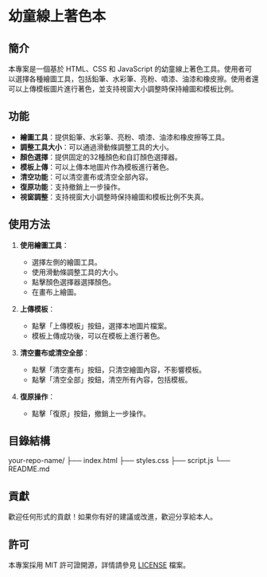 # 幼童線上著色本

## 簡介

本專案是一個基於 HTML、CSS 和 JavaScript 的幼童線上著色工具。使用者可以選擇各種繪圖工具，包括鉛筆、水彩筆、亮粉、噴漆、油漆和橡皮擦。使用者還可以上傳模板圖片進行著色，並支持視窗大小調整時保持繪圖和模板比例。

## 功能

- **繪圖工具**：提供鉛筆、水彩筆、亮粉、噴漆、油漆和橡皮擦等工具。
- **調整工具大小**：可以通過滑動條調整工具的大小。
- **顏色選擇**：提供固定的32種顏色和自訂顏色選擇器。
- **模板上傳**：可以上傳本地圖片作為模板進行著色。
- **清空功能**：可以清空畫布或清空全部內容。
- **復原功能**：支持撤銷上一步操作。
- **視窗調整**：支持視窗大小調整時保持繪圖和模板比例不失真。

## 使用方法

1. **使用繪圖工具**：
    - 選擇左側的繪圖工具。
    - 使用滑動條調整工具的大小。
    - 點擊顏色選擇器選擇顏色。
    - 在畫布上繪圖。

2. **上傳模板**：
    - 點擊「上傳模板」按鈕，選擇本地圖片檔案。
    - 模板上傳成功後，可以在模板上進行著色。

3. **清空畫布或清空全部**：
    - 點擊「清空畫布」按鈕，只清空繪圖內容，不影響模板。
    - 點擊「清空全部」按鈕，清空所有內容，包括模板。

4. **復原操作**：
    - 點擊「復原」按鈕，撤銷上一步操作。

## 目錄結構

your-repo-name/
├── index.html
├── styles.css
├── script.js
└── README.md


## 貢獻

歡迎任何形式的貢獻！如果你有好的建議或改進，歡迎分享給本人。

## 許可

本專案採用 MIT 許可證開源，詳情請參見 [LICENSE](./LICENSE) 檔案。
